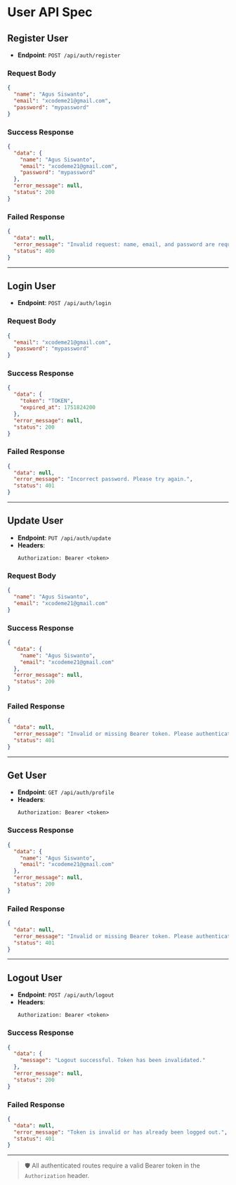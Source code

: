 
# User API Spec

## Register User

- **Endpoint**: `POST /api/auth/register`

### Request Body
```json
{
  "name": "Agus Siswanto",
  "email": "xcodeme21@gmail.com",
  "password": "mypassword"
}
```

### Success Response
```json
{
  "data": {
    "name": "Agus Siswanto",
    "email": "xcodeme21@gmail.com",
    "password": "mypassword"
  },
  "error_message": null,
  "status": 200
}
```

### Failed Response
```json
{
  "data": null,
  "error_message": "Invalid request: name, email, and password are required.",
  "status": 400
}
```

---

## Login User

- **Endpoint**: `POST /api/auth/login`

### Request Body
```json
{
  "email": "xcodeme21@gmail.com",
  "password": "mypassword"
}
```

### Success Response
```json
{
  "data": {
    "token": "TOKEN",
    "expired_at": 1751824200
  },
  "error_message": null,
  "status": 200
}
```

### Failed Response
```json
{
  "data": null,
  "error_message": "Incorrect password. Please try again.",
  "status": 401
}
```

---

## Update User

- **Endpoint**: `PUT /api/auth/update`
- **Headers**:
  ```
  Authorization: Bearer <token>
  ```

### Request Body
```json
{
  "name": "Agus Siswanto",
  "email": "xcodeme21@gmail.com"
}
```

### Success Response
```json
{
  "data": {
    "name": "Agus Siswanto",
    "email": "xcodeme21@gmail.com"
  },
  "error_message": null,
  "status": 200
}
```

### Failed Response
```json
{
  "data": null,
  "error_message": "Invalid or missing Bearer token. Please authenticate to update profile.",
  "status": 401
}
```

---

## Get User

- **Endpoint**: `GET /api/auth/profile`
- **Headers**:
  ```
  Authorization: Bearer <token>
  ```

### Success Response
```json
{
  "data": {
    "name": "Agus Siswanto",
    "email": "xcodeme21@gmail.com"
  },
  "error_message": null,
  "status": 200
}
```

### Failed Response
```json
{
  "data": null,
  "error_message": "Invalid or missing Bearer token. Please authenticate to access this resource.",
  "status": 401
}
```

---

## Logout User

- **Endpoint**: `POST /api/auth/logout`
- **Headers**:
  ```
  Authorization: Bearer <token>
  ```

### Success Response
```json
{
  "data": {
    "message": "Logout successful. Token has been invalidated."
  },
  "error_message": null,
  "status": 200
}
```

### Failed Response
```json
{
  "data": null,
  "error_message": "Token is invalid or has already been logged out.",
  "status": 401
}
```

---

> 🛡️ All authenticated routes require a valid Bearer token in the `Authorization` header.
